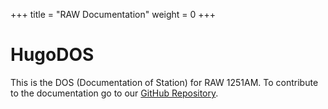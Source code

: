 +++
title = "RAW Documentation"
weight = 0
+++

# HugoDOS

This is the DOS (Documentation of Station) for RAW 1251AM. To contribute to the documentation go to our [GitHub Repository](https://github.com/radiowarwick/hugoDOS/).